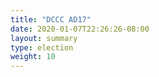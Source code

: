 ```yaml
---
title: "DCCC AD17"
date: 2020-01-07T22:26:26-08:00
layout: summary
type: election
weight: 10
---
```

